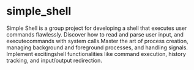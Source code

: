 simple_shell
=======
Simple Shell is a group project for developing a shell that executes user commands flawlessly. Discover how to read and parse user input, and executecommands with system calls.Master the art of process creation, managing background and foreground processes, and handling signals. Implement excitingshell functionalities like command execution, history tracking, and input/output redirection.
